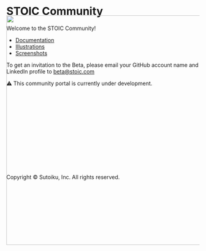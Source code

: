 # STOIC Community

Welcome to the STOIC Community!

- [Documentation](https://github.com/stoic-doc/Community/discussions/categories/documentation)
- [Illustrations](https://github.com/stoic-doc/Community/tree/main/images/illustrations)
- [Screenshots](https://github.com/stoic-doc/Community/tree/main/images/screenshots)

To get an invitation to the Beta, please email your GitHub account name and LinkedIn profile to [beta@stoic.com](mailto:beta@stoic.com)

⚠️ This community portal is currently under development.

<div align="center">
  <img src="https://stoic-doc.github.io/Community/images/illustrations/Teaching.png" width="600" style="margin: -200px;"></img>
</div>

Copyright © Sutoiku, Inc. All rights reserved.
